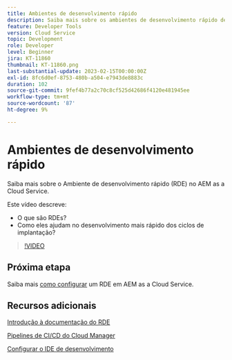 ```yaml
---
title: Ambientes de desenvolvimento rápido
description: Saiba mais sobre os ambientes de desenvolvimento rápido de AEM, o que são e como eles podem ajudar no desenvolvimento mais rápido para ciclos de implantação.
feature: Developer Tools
version: Cloud Service
topic: Development
role: Developer
level: Beginner
jira: KT-11860
thumbnail: KT-11860.png
last-substantial-update: 2023-02-15T00:00:00Z
exl-id: 8fc6d0ef-8753-480b-a504-e7943de8883c
duration: 102
source-git-commit: 9fef4b77a2c70c8cf525d42686f4120e481945ee
workflow-type: tm+mt
source-wordcount: '87'
ht-degree: 9%

---
```


# Ambientes de desenvolvimento rápido

Saiba mais sobre o Ambiente de desenvolvimento rápido (RDE) no AEM as a Cloud Service.

Este vídeo descreve:

- O que são RDEs?
- Como eles ajudam no desenvolvimento mais rápido dos ciclos de implantação?

>[!VIDEO](https://video.tv.adobe.com/v/3414128?quality=12&learn=on)

## Próxima etapa

Saiba mais [como configurar](./how-to-setup.md) um RDE em AEM as a Cloud Service.

## Recursos adicionais

[Introdução à documentação do RDE](https://experienceleague.adobe.com/docs/experience-manager-cloud-service/content/implementing/developing/rapid-development-environments.html#introduction)

[Pipelines de CI/CD do Cloud Manager](https://experienceleague.adobe.com/docs/experience-manager-cloud-service/content/implementing/using-cloud-manager/cicd-pipelines/introduction-ci-cd-pipelines.html)

[Configurar o IDE de desenvolvimento](https://experienceleague.adobe.com/docs/experience-manager-learn/cloud-service/local-development-environment-set-up/development-tools.html)
